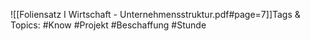 
![[Foliensatz I Wirtschaft - Unternehmensstruktur.pdf#page=7]]Tags & Topics:
   #Know
   #Projekt
   #Beschaffung
   #Stunde